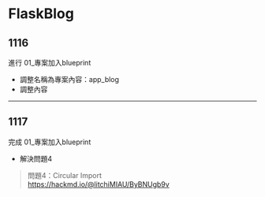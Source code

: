 # FlaskBlog
## 1116
進行 01_專案加入blueprint
* 調整名稱為專案內容：app_blog
* 調整內容
---

## 1117
完成 01_專案加入blueprint
* 解決問題4
>問題4：Circular Import  
https://hackmd.io/@litchiMIAU/ByBNUgb9v